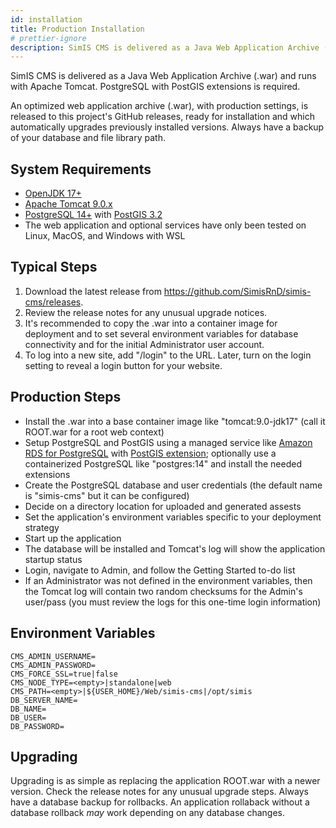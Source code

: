 ```yaml
---
id: installation
title: Production Installation
# prettier-ignore
description: SimIS CMS is delivered as a Java Web Application Archive (.war) and requires PostgreSQL with extensions.
---
```


SimIS CMS is delivered as a Java Web Application Archive (.war) and runs with Apache Tomcat. PostgreSQL with PostGIS extensions is required.

An optimized web application archive (.war), with production settings, is released to this project's GitHub releases, ready for installation and which automatically upgrades previously installed versions. Always have a backup of your database and file library path.

## System Requirements

- [OpenJDK 17+](https://learn.microsoft.com/en-us/java/openjdk/download)
- [Apache Tomcat 9.0.x](https://tomcat.apache.org)
- [PostgreSQL 14+](https://www.postgresql.org) with [PostGIS 3.2](https://postgis.net)
- The web application and optional services have only been tested on Linux, MacOS, and Windows with WSL

## Typical Steps

1. Download the latest release from <https://github.com/SimisRnD/simis-cms/releases>.
2. Review the release notes for any unusual upgrade notices.
3. It's recommended to copy the .war into a container image for deployment and to set several environment variables for database connectivity and for the initial Administrator user account.
4. To log into a new site, add "/login" to the URL. Later, turn on the login setting to reveal a login button for your website.

## Production Steps

- Install the .war into a base container image like "tomcat:9.0-jdk17" (call it ROOT.war for a root web context)
- Setup PostgreSQL and PostGIS using a managed service like [Amazon RDS for PostgreSQL](https://aws.amazon.com/rds/postgresql/) with [PostGIS extension](https://docs.aws.amazon.com/AmazonRDS/latest/UserGuide/Appendix.PostgreSQL.CommonDBATasks.PostGIS.html); optionally use a containerized PostgreSQL like "postgres:14" and install the needed extensions
- Create the PostgreSQL database and user credentials (the default name is "simis-cms" but it can be configured)
- Decide on a directory location for uploaded and generated assests
- Set the application's environment variables specific to your deployment strategy
- Start up the application
- The database will be installed and Tomcat's log will show the application startup status
- Login, navigate to Admin, and follow the Getting Started to-do list
- If an Administrator was not defined in the environment variables, then the Tomcat log will contain two random checksums for the Admin's user/pass (you must review the logs for this one-time login information)

## Environment Variables

```dotenv
CMS_ADMIN_USERNAME=
CMS_ADMIN_PASSWORD=
CMS_FORCE_SSL=true|false
CMS_NODE_TYPE=<empty>|standalone|web
CMS_PATH=<empty>|${USER_HOME}/Web/simis-cms|/opt/simis
DB_SERVER_NAME=
DB_NAME=
DB_USER=
DB_PASSWORD=
```

## Upgrading

Upgrading is as simple as replacing the application ROOT.war with a newer version. Check the release notes for any unusual upgrade steps. Always have a database backup for rollbacks. An application rollaback without a database rollback *may* work depending on any database changes.
